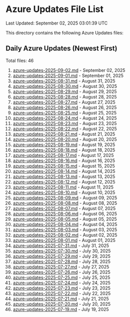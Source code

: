 # Azure Updates File List

Last Updated: September 02, 2025 03:01:39 UTC

This directory contains the following Azure Updates files:

## Daily Azure Updates (Newest First)

Total files: 46

1. [azure-updates-2025-09-02.md](./azure-updates-2025-09-02.md) - September 02, 2025
2. [azure-updates-2025-09-01.md](./azure-updates-2025-09-01.md) - September 01, 2025
3. [azure-updates-2025-08-31.md](./azure-updates-2025-08-31.md) - August 31, 2025
4. [azure-updates-2025-08-30.md](./azure-updates-2025-08-30.md) - August 30, 2025
5. [azure-updates-2025-08-29.md](./azure-updates-2025-08-29.md) - August 29, 2025
6. [azure-updates-2025-08-28.md](./azure-updates-2025-08-28.md) - August 28, 2025
7. [azure-updates-2025-08-27.md](./azure-updates-2025-08-27.md) - August 27, 2025
8. [azure-updates-2025-08-26.md](./azure-updates-2025-08-26.md) - August 26, 2025
9. [azure-updates-2025-08-25.md](./azure-updates-2025-08-25.md) - August 25, 2025
10. [azure-updates-2025-08-24.md](./azure-updates-2025-08-24.md) - August 24, 2025
11. [azure-updates-2025-08-23.md](./azure-updates-2025-08-23.md) - August 23, 2025
12. [azure-updates-2025-08-22.md](./azure-updates-2025-08-22.md) - August 22, 2025
13. [azure-updates-2025-08-21.md](./azure-updates-2025-08-21.md) - August 21, 2025
14. [azure-updates-2025-08-20.md](./azure-updates-2025-08-20.md) - August 20, 2025
15. [azure-updates-2025-08-19.md](./azure-updates-2025-08-19.md) - August 19, 2025
16. [azure-updates-2025-08-18.md](./azure-updates-2025-08-18.md) - August 18, 2025
17. [azure-updates-2025-08-17.md](./azure-updates-2025-08-17.md) - August 17, 2025
18. [azure-updates-2025-08-16.md](./azure-updates-2025-08-16.md) - August 16, 2025
19. [azure-updates-2025-08-15.md](./azure-updates-2025-08-15.md) - August 15, 2025
20. [azure-updates-2025-08-14.md](./azure-updates-2025-08-14.md) - August 14, 2025
21. [azure-updates-2025-08-13.md](./azure-updates-2025-08-13.md) - August 13, 2025
22. [azure-updates-2025-08-12.md](./azure-updates-2025-08-12.md) - August 12, 2025
23. [azure-updates-2025-08-11.md](./azure-updates-2025-08-11.md) - August 11, 2025
24. [azure-updates-2025-08-10.md](./azure-updates-2025-08-10.md) - August 10, 2025
25. [azure-updates-2025-08-09.md](./azure-updates-2025-08-09.md) - August 09, 2025
26. [azure-updates-2025-08-08.md](./azure-updates-2025-08-08.md) - August 08, 2025
27. [azure-updates-2025-08-07.md](./azure-updates-2025-08-07.md) - August 07, 2025
28. [azure-updates-2025-08-06.md](./azure-updates-2025-08-06.md) - August 06, 2025
29. [azure-updates-2025-08-05.md](./azure-updates-2025-08-05.md) - August 05, 2025
30. [azure-updates-2025-08-04.md](./azure-updates-2025-08-04.md) - August 04, 2025
31. [azure-updates-2025-08-03.md](./azure-updates-2025-08-03.md) - August 03, 2025
32. [azure-updates-2025-08-02.md](./azure-updates-2025-08-02.md) - August 02, 2025
33. [azure-updates-2025-08-01.md](./azure-updates-2025-08-01.md) - August 01, 2025
34. [azure-updates-2025-07-31.md](./azure-updates-2025-07-31.md) - July 31, 2025
35. [azure-updates-2025-07-30.md](./azure-updates-2025-07-30.md) - July 30, 2025
36. [azure-updates-2025-07-29.md](./azure-updates-2025-07-29.md) - July 29, 2025
37. [azure-updates-2025-07-28.md](./azure-updates-2025-07-28.md) - July 28, 2025
38. [azure-updates-2025-07-27.md](./azure-updates-2025-07-27.md) - July 27, 2025
39. [azure-updates-2025-07-26.md](./azure-updates-2025-07-26.md) - July 26, 2025
40. [azure-updates-2025-07-25.md](./azure-updates-2025-07-25.md) - July 25, 2025
41. [azure-updates-2025-07-24.md](./azure-updates-2025-07-24.md) - July 24, 2025
42. [azure-updates-2025-07-23.md](./azure-updates-2025-07-23.md) - July 23, 2025
43. [azure-updates-2025-07-22.md](./azure-updates-2025-07-22.md) - July 22, 2025
44. [azure-updates-2025-07-21.md](./azure-updates-2025-07-21.md) - July 21, 2025
45. [azure-updates-2025-07-20.md](./azure-updates-2025-07-20.md) - July 20, 2025
46. [azure-updates-2025-07-19.md](./azure-updates-2025-07-19.md) - July 19, 2025
